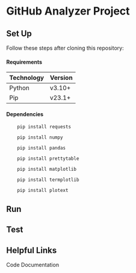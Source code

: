 # GitHub Analyzer Project



## Set Up 
Follow these steps after cloning this repository: 

#### Requirements 
| Technology | Version |
| ------------- | ------------- |
| Python | v3.10+  |
| Pip  | v23.1+  |


#### Dependencies 
```
    pip install requests
```

```
    pip install numpy
```

```
    pip install pandas
```

```
    pip install prettytable
```

```
    pip install matplotlib
```

```
    pip install termplotlib
```

```
    pip install plotext
```






## Run 




## Test



## Helpful Links



Code Documentation 
